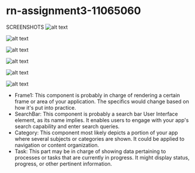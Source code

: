 # rn-assignment3-11065060
SCREENSHOTS 
![alt text](<WhatsApp Image 2024-06-02 at 19.44.03_553e5e3e.jpg>)

![alt text](<WhatsApp Image 2024-06-02 at 19.44.04_06711dc5.jpg>)

![alt text](<WhatsApp Image 2024-06-02 at 19.44.04_c5da1e96.jpg>)

![alt text](<WhatsApp Image 2024-06-02 at 19.44.04_87dca36a.jpg>)

![alt text](<WhatsApp Image 2024-06-02 at 19.44.05_99fdc5a0.jpg>)

![alt text](<WhatsApp Image 2024-06-02 at 19.44.05_f8c6a514.jpg>)


- Frame1: This component is probably in charge of rendering a certain frame or area of your application. The specifics would change based on how it's put into practice.
- SearchBar: This component is probably a search bar User Interface element, as its name implies. It enables users to engage with your app's search capability and enter search queries.
- Category: This component most likely depicts a portion of your app where several subjects or categories are shown. It could be applied to navigation or content organization.
- Task: This part may be in charge of showing data pertaining to processes or tasks that are currently in progress. It might display status, progress, or other pertinent information.
